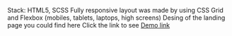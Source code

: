 Stack: HTML5, SCSS
Fully responsive layout was made by using CSS Grid and Flexbox (mobiles, tablets, laptops, high screens)
Desing of the landing page you could find here
Click the link to see [Demo link](https://fynkzia.github.io/MET-landing/)
